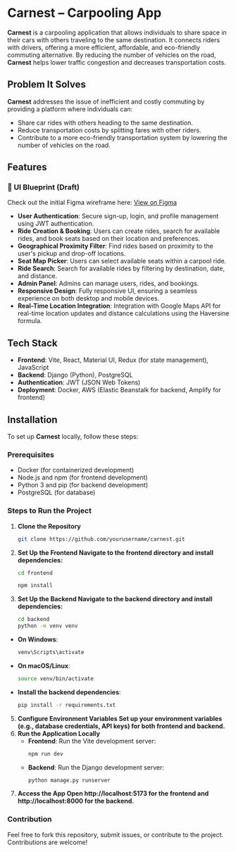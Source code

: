 # Carnest – Carpooling App

**Carnest** is a carpooling application that allows individuals to share space in their cars with others traveling to the same destination. It connects riders with drivers, offering a more efficient, affordable, and eco-friendly commuting alternative. By reducing the number of vehicles on the road, **Carnest** helps lower traffic congestion and decreases transportation costs.

## Problem It Solves

**Carnest** addresses the issue of inefficient and costly commuting by providing a platform where individuals can:
- Share car rides with others heading to the same destination.
- Reduce transportation costs by splitting fares with other riders.
- Contribute to a more eco-friendly transportation system by lowering the number of vehicles on the road.

## Features
### 📐 UI Blueprint (Draft)
Check out the initial Figma wireframe here:
[View on Figma]([https://www.figma.com/…](https://www.figma.com/proto/O80XFVZ86tI9vywu71qy6n/Carnest?node-id=25-1055&t=HJ7K8JpeErYUO081-1&starting-point-node-id=25%3A763))

- **User Authentication**: Secure sign-up, login, and profile management using JWT authentication.
- **Ride Creation & Booking**: Users can create rides, search for available rides, and book seats based on their location and preferences.
- **Geographical Proximity Filter**: Find rides based on proximity to the user's pickup and drop-off locations.
- **Seat Map Picker**: Users can select available seats within a carpool ride.
- **Ride Search**: Search for available rides by filtering by destination, date, and distance.
- **Admin Panel**: Admins can manage users, rides, and bookings.
- **Responsive Design**: Fully responsive UI, ensuring a seamless experience on both desktop and mobile devices.
- **Real-Time Location Integration**: Integration with Google Maps API for real-time location updates and distance calculations using the Haversine formula.

## Tech Stack

- **Frontend**: Vite, React, Material UI, Redux (for state management), JavaScript
- **Backend**: Django (Python), PostgreSQL
- **Authentication**: JWT (JSON Web Tokens)
- **Deployment**: Docker, AWS (Elastic Beanstalk for backend, Amplify for frontend)

## Installation

To set up **Carnest** locally, follow these steps:

### Prerequisites
- Docker (for containerized development)
- Node.js and npm (for frontend development)
- Python 3 and pip (for backend development)
- PostgreSQL (for database)

### Steps to Run the Project

1. **Clone the Repository**
   ```bash
   git clone https://github.com/yourusername/carnest.git
2. **Set Up the Frontend Navigate to the frontend directory and install dependencies:**
   ```bash
   cd frontend

   npm install
3. **Set Up the Backend Navigate to the backend directory and install dependencies:**
   ```bash
   cd backend
   python -m venv venv

  - **On Windows**:
     ```bash
     venv\Scripts\activate
  - **On macOS/Linux**:
     ```bash
     source venv/bin/activate
  - **Install the backend dependencies**:
     ```bash
     pip install -r requirements.txt
5. **Configure Environment Variables Set up your environment variables (e.g., database credentials, API keys) for both frontend and backend.**
6. **Run the Application Locally**
   - **Frontend**: Run the Vite development server:
     ```bash
     npm run dev
   - **Backend**: Run the Django development server:
     ```bash
     python manage.py runserver
7. **Access the App Open http://localhost:5173 for the frontend and http://localhost:8000 for the backend.**

### Contribution
Feel free to fork this repository, submit issues, or contribute to the project. Contributions are welcome!


